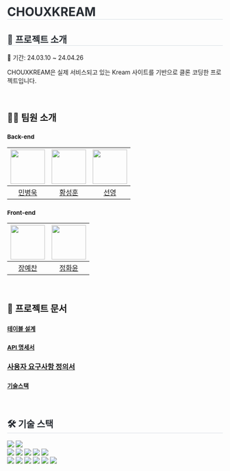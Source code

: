 <h1 style="border-bottom: 1px solid #d8dee4; color: #282d33;"> CHOUXKREAM </h1>
<div style="text-align: left;">
  <h2 style="border-bottom: 1px solid #d8dee4; color: #282d33;"> 📖 프로젝트 소개 </h2>
  <p>
    📆 기간: 24.03.10 ~ 24.04.26 
  </p>
  <p>
    CHOUXKREAM은 실제 서비스되고 있는 Kream 사이트를 기반으로 클론 코딩한 프로젝트입니다.
  </p>
</div>

<br>

## 🧑‍💻 팀원 소개
### <sub>Back-end</sub>
|<img src="https://github.com/vvxxxxk.png" width="80">|<img src="https://github.com/shhwang0930.png" width="80">|<img src="https://github.com/pogeum.png" width="80">|
|:---:|:---:|:---:|
| [민병욱](https://github.com/vvxxxxk) | [황성훈](https://github.com/shhwang0930) | [선영](https://github.com/pogeum) |
### <sub>Front-end</sub>
|<img src="https://github.com/qwqw0414.png" width="80">|<img src="https://github.com/hwadong119.png" width="80">|
|:---:|:---:|
| [장예찬](https://github.com/qwqw0414) | [정화윤](https://github.com/hwadong119) |

<br>

## 📄 프로젝트 문서
### <sub>[테이블 설계](https://www.erdcloud.com/d/xFrQtSkb8uJTavzGm)</sub>
### <sub>[API 명세서](https://somber-turner-9e3.notion.site/8c1d0d5d13a94c09a3b58c8cdc67c8c8?v=0b3833773f6946c892832bab080734e5)</sub>
### <syb>[사용자 요구사항 정의서](https://tender-bunny-45c.notion.site/26a1d55b9fd444bb9fbe61916d51d428?v=a62fccee178d488286e031251b6eab47)</sub>
### <sub>[기술스택](https://tender-bunny-45c.notion.site/a1eb692c94044b5980c8d2aae37b38a7)</sub>
<br>

<div style="text-align: left;">
<h2 style="border-bottom: 1px solid #d8dee4; color: #282d33;"> 🛠️ 기술 스택 </h2> 
    <img src="https://img.shields.io/badge/Github-181717?style=for-the-badge&logo=Github&logoColor=white">
    <img src="https://img.shields.io/badge/Notion-000000?style=for-the-badge&logo=Notion&logoColor=white">
    <br>
    <img src="https://img.shields.io/badge/Java-007396?style=for-the-badge&logo=Java&logoColor=white">
    <img src="https://img.shields.io/badge/Spring Boot-6DB33F?style=for-the-badge&logo=Spring Boot&logoColor=white">
    <img src="https://img.shields.io/badge/springsecurity-6DB33F?style=for-the-badge&logo=springsecurity&logoColor=white">
    <img src="https://img.shields.io/badge/MySQL-4479A1?style=for-the-badge&logo=MySQL&logoColor=white">
    <img src="https://img.shields.io/badge/redis-DC382D?style=for-the-badge&logo=redis&logoColor=white">
    <br>
    <img src="https://img.shields.io/badge/React-61DAFB?style=for-the-badge&logo=React&logoColor=white">
    <img src="https://img.shields.io/badge/Redux-764ABC?style=for-the-badge&logo=redux&logoColor=white">
    <img src="https://img.shields.io/badge/typescript-3178C6?style=for-the-badge&logo=typescript&logoColor=white">
    <img src="https://img.shields.io/badge/Tailwind CSS-06B6D4?style=for-the-badge&logo=Tailwind CSS&logoColor=white">
    <img src="https://img.shields.io/badge/node-339933?style=for-the-badge&logo=node&logoColor=white">
    <img src="https://img.shields.io/badge/vite-646CFF?style=for-the-badge&logo=vite&logoColor=white">
</div>
